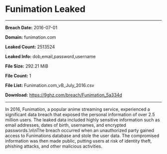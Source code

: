 # Funimation Leaked

------------
**Breach Date:** 2016-07-01

**Domain:** funimation.com

**Leaked Count:** 2513524

**Leaked Info:** dob,email,password,username

**File Size:** 292.21 MiB

**File Count:** 1

**File List:** Funimation.com_vB_July_2016.csv

**Download:** https://9ghz.com/breach/Funimation_5a334d

------------
In 2016, Funimation, a popular anime streaming service, experienced a significant data breach that exposed the personal information of over 2.5 million users. The leaked data included highly sensitive information such as email addresses, dates of birth, usernames, and encrypted passwords.\n\nThe breach occurred when an unauthorized party gained access to Funimations database and stole the user data. The compromised information was then made public, putting users at risk of identity theft, phishing attacks, and other malicious activities.
